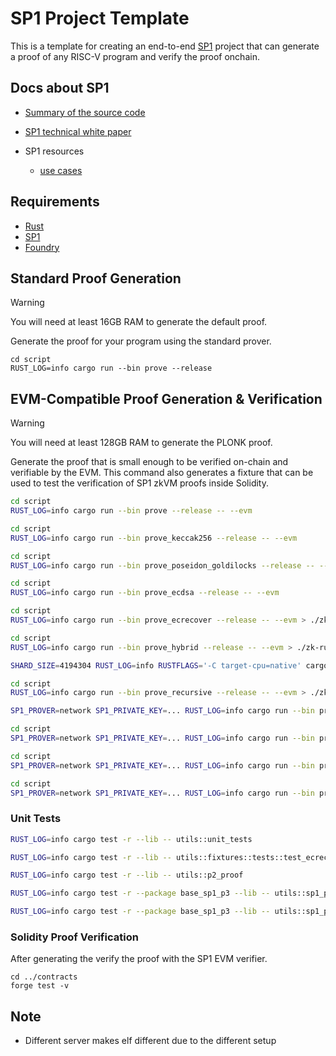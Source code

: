 # SP1 Project Template

This is a template for creating an end-to-end [SP1](https://github.com/succinctlabs/sp1) project 
that can generate a proof of any RISC-V program and verify the proof onchain.

## Docs about SP1

- [Summary of the source code](https://trapdoortech.medium.com/zero-knowledge-proof-introduction-to-sp1-zkvm-source-code-d26f88f90ce4)

- [SP1 technical white paper](https://drive.google.com/file/d/1aTCELr2b2Kc1NS-wZ0YYLKdw1Y2HcLTr/view)

- SP1 resources
    - [use cases](https://blog.succinct.xyz/introducing-sp1/)

## Requirements

- [Rust](https://rustup.rs/)
- [SP1](https://succinctlabs.github.io/sp1/getting-started/install.html)
- [Foundry](https://book.getfoundry.sh/getting-started/installation)

## Standard Proof Generation

> [!WARNING]
> You will need at least 16GB RAM to generate the default proof.

Generate the proof for your program using the standard prover.

```
cd script
RUST_LOG=info cargo run --bin prove --release
```

## EVM-Compatible Proof Generation & Verification

> [!WARNING]
> You will need at least 128GB RAM to generate the PLONK proof.

Generate the proof that is small enough to be verified on-chain and verifiable by the EVM. This command also generates a fixture that can be used to test the verification of SP1 zkVM proofs inside Solidity.

```sh
cd script
RUST_LOG=info cargo run --bin prove --release -- --evm
```

```sh
cd script
RUST_LOG=info cargo run --bin prove_keccak256 --release -- --evm
```

```sh
cd script
RUST_LOG=info cargo run --bin prove_poseidon_goldilocks --release -- --evm
```

```sh
cd script
RUST_LOG=info cargo run --bin prove_ecdsa --release -- --evm
```

```sh
cd script
RUST_LOG=info cargo run --bin prove_ecrecover --release -- --evm > ./zk-running.log 2>&1 &
```

```sh
cd script
RUST_LOG=info cargo run --bin prove_hybrid --release -- --evm > ./zk-running.log 2>&1 &

SHARD_SIZE=4194304 RUST_LOG=info RUSTFLAGS='-C target-cpu=native' cargo run --bin prove_hybrid --release -- --evm
```

```sh
cd script
RUST_LOG=info cargo run --bin prove_recursive --release -- --evm > ./zk-running.log 2>&1 &

SP1_PROVER=network SP1_PRIVATE_KEY=... RUST_LOG=info cargo run --bin prove_recursive --release -- --evm --n 1 > ./zk-running.log 2>&1 &
```

```sh
cd script
SP1_PROVER=network SP1_PRIVATE_KEY=... RUST_LOG=info cargo run --bin prove_eip_712 --release -- --evm --n 32 > ./zk-running.log 2>&1 &
```

```sh
cd script
SP1_PROVER=network SP1_PRIVATE_KEY=... RUST_LOG=info cargo run --bin prove_chunked_eip_712 --release -- --evm --n 32 > ./zk-running.log 2>&1 &
```

```sh
cd script
SP1_PROVER=network SP1_PRIVATE_KEY=... RUST_LOG=info cargo run --bin prove_p3_verify --release -- --exec exec --n 32 > ./zk-running.log 2>&1 &
```

### Unit Tests

```sh
RUST_LOG=info cargo test -r --lib -- utils::unit_tests

RUST_LOG=info cargo test -r --lib -- utils::fixtures::tests::test_ecrecover_fixture --exact --nocapture
```

```sh
RUST_LOG=info cargo test -r --lib -- utils::p2_proof
```

```sh
RUST_LOG=info cargo test -r --package base_sp1_p3 --lib -- utils::sp1_p3_poseidon2

RUST_LOG=info cargo test -r --package base_sp1_p3 --lib -- utils::sp1_p3_poseidon2::tests::prove_babybear_success --exact --nocapture
```

### Solidity Proof Verification

After generating the verify the proof with the SP1 EVM verifier.

```
cd ../contracts
forge test -v
```

## Note

- Different server makes elf different due to the different setup
